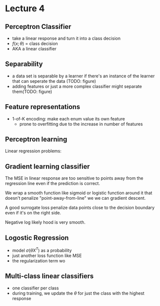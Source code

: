 # Lecture 4

## Perceptron Classifier

- take a linear response and turn it into a class decision
- $f(x;\theta)$ = class decision
- AKA a linear classifier

## Separability

- a data set is separable by a learner if there's an instance of the learner that can seperate the data (TODO: figure)
- adding features or just a more complex classifier might separate them(TODO: figure)

## Feature representations

- 1-of-K encoding: make each enum value its own feature
  - prone to overfitting due to the increase in number of features

## Perceptron learning

Linear regression problems:

## Gradient learning classifier

The MSE in linear response are too sensitive to points away from the regression line even if the prediction is correct.

We wrap a smooth function like sigmoid or logistic function around it that doesn't penalize "point-away-from-line" we we can gradient descent.

A good surrogate loss penalize data points close to the decision boundary even if it's on the right side.

Negative log likely hood is very smooth.


## Logostic Regression

- model $\sigma(\theta X^T)$ as a probability
- just another loss function like MSE
- the regularization term wo

## Multi-class linear classifiers

- one classifier per class
- during training, we update the $\theta$ for just the class with the highest response